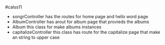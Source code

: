 #calss11
* songrController has the routes for home page and hello word page
* AlbumController has arout for album page that provieds the albums
* Album this class for make albums instances 
* capitalizeController this class has route for the capitalize page that make an string to upper case